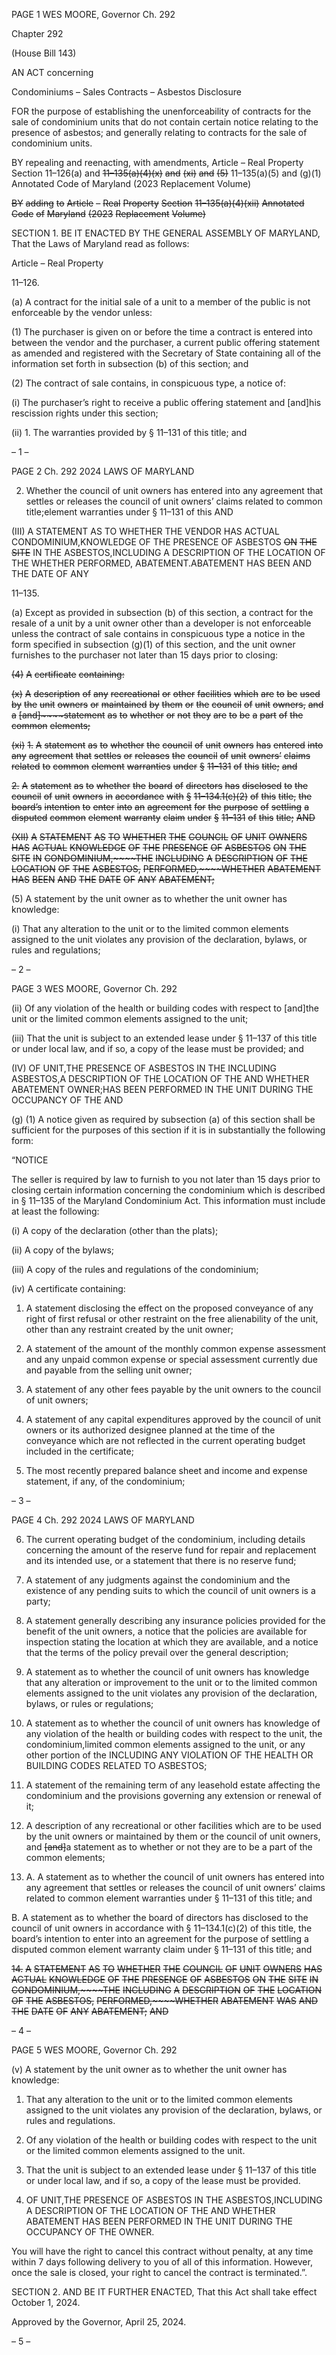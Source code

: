 PAGE 1
WES MOORE, Governor Ch. 292

Chapter 292

(House Bill 143)

AN ACT concerning

Condominiums – Sales Contracts – Asbestos Disclosure

FOR the purpose of establishing the unenforceability of contracts for the sale of
condominium units that do not contain certain notice relating to the presence of
asbestos; and generally relating to contracts for the sale of condominium units.

BY repealing and reenacting, with amendments,
Article – Real Property
Section 11–126(a) and ~~11–135(a)(4)(x)~~ ~~and~~ ~~(xi)~~ ~~and~~ ~~(5)~~ 11–135(a)(5) and (g)(1)
Annotated Code of Maryland
(2023 Replacement Volume)

~~BY~~ ~~adding~~ ~~to~~
~~Article~~ ~~–~~ ~~Real~~ ~~Property~~
~~Section~~ ~~11–135(a)(4)(xii)~~
~~Annotated~~ ~~Code~~ ~~of~~ ~~Maryland~~
~~(2023~~ ~~Replacement~~ ~~Volume)~~

SECTION 1. BE IT ENACTED BY THE GENERAL ASSEMBLY OF MARYLAND,
That the Laws of Maryland read as follows:

Article – Real Property

11–126.

(a) A contract for the initial sale of a unit to a member of the public is not
enforceable by the vendor unless:

(1) The purchaser is given on or before the time a contract is entered into
between the vendor and the purchaser, a current public offering statement as amended and
registered with the Secretary of State containing all of the information set forth in
subsection (b) of this section; and

(2) The contract of sale contains, in conspicuous type, a notice of:

(i) The purchaser’s right to receive a public offering statement and
[and]his rescission rights under this section;

(ii) 1. The warranties provided by § 11–131 of this title; and

– 1 –

PAGE 2
Ch. 292 2024 LAWS OF MARYLAND

2. Whether the council of unit owners has entered into any
agreement that settles or releases the council of unit owners’ claims related to common
title;element warranties under § 11–131 of this AND

(III) A STATEMENT AS TO WHETHER THE VENDOR HAS ACTUAL
CONDOMINIUM,KNOWLEDGE OF THE PRESENCE OF ASBESTOS ~~ON~~ ~~THE~~ ~~SITE~~ IN THE
ASBESTOS,INCLUDING A DESCRIPTION OF THE LOCATION OF THE WHETHER
PERFORMED, ABATEMENT.ABATEMENT HAS BEEN AND THE DATE OF ANY

11–135.

(a) Except as provided in subsection (b) of this section, a contract for the resale of
a unit by a unit owner other than a developer is not enforceable unless the contract of sale
contains in conspicuous type a notice in the form specified in subsection (g)(1) of this
section, and the unit owner furnishes to the purchaser not later than 15 days prior to
closing:

~~(4)~~ ~~A~~ ~~certificate~~ ~~containing:~~

~~(x)~~ ~~A~~ ~~description~~ ~~of~~ ~~any~~ ~~recreational~~ ~~or~~ ~~other~~ ~~facilities~~ ~~which~~ ~~are~~ ~~to~~
~~be~~ ~~used~~ ~~by~~ ~~the~~ ~~unit~~ ~~owners~~ ~~or~~ ~~maintained~~ ~~by~~ ~~them~~ ~~or~~ ~~the~~ ~~council~~ ~~of~~ ~~unit~~ ~~owners,~~ ~~and~~ ~~a~~
~~[and]~~~~statement~~ ~~as~~ ~~to~~ ~~whether~~ ~~or~~ ~~not~~ ~~they~~ ~~are~~ ~~to~~ ~~be~~ ~~a~~ ~~part~~ ~~of~~ ~~the~~ ~~common~~ ~~elements;~~

~~(xi)~~ ~~1.~~ ~~A~~ ~~statement~~ ~~as~~ ~~to~~ ~~whether~~ ~~the~~ ~~council~~ ~~of~~ ~~unit~~ ~~owners~~ ~~has~~
~~entered~~ ~~into~~ ~~any~~ ~~agreement~~ ~~that~~ ~~settles~~ ~~or~~ ~~releases~~ ~~the~~ ~~council~~ ~~of~~ ~~unit~~ ~~owners’~~ ~~claims~~
~~related~~ ~~to~~ ~~common~~ ~~element~~ ~~warranties~~ ~~under~~ ~~§~~ ~~11–131~~ ~~of~~ ~~this~~ ~~title;~~ ~~and~~

~~2.~~ ~~A~~ ~~statement~~ ~~as~~ ~~to~~ ~~whether~~ ~~the~~ ~~board~~ ~~of~~ ~~directors~~ ~~has~~
~~disclosed~~ ~~to~~ ~~the~~ ~~council~~ ~~of~~ ~~unit~~ ~~owners~~ ~~in~~ ~~accordance~~ ~~with~~ ~~§~~ ~~11–134.1(c)(2)~~ ~~of~~ ~~this~~ ~~title,~~ ~~the~~
~~board’s~~ ~~intention~~ ~~to~~ ~~enter~~ ~~into~~ ~~an~~ ~~agreement~~ ~~for~~ ~~the~~ ~~purpose~~ ~~of~~ ~~settling~~ ~~a~~ ~~disputed~~ ~~common~~
~~element~~ ~~warranty~~ ~~claim~~ ~~under~~ ~~§~~ ~~11–131~~ ~~of~~ ~~this~~ ~~title;~~ ~~AND~~

~~(XII)~~ ~~A~~ ~~STATEMENT~~ ~~AS~~ ~~TO~~ ~~WHETHER~~ ~~THE~~ ~~COUNCIL~~ ~~OF~~ ~~UNIT~~
~~OWNERS~~ ~~HAS~~ ~~ACTUAL~~ ~~KNOWLEDGE~~ ~~OF~~ ~~THE~~ ~~PRESENCE~~ ~~OF~~ ~~ASBESTOS~~ ~~ON~~ ~~THE~~ ~~SITE~~ ~~IN~~
~~CONDOMINIUM,~~~~THE~~ ~~INCLUDING~~ ~~A~~ ~~DESCRIPTION~~ ~~OF~~ ~~THE~~ ~~LOCATION~~ ~~OF~~ ~~THE~~
~~ASBESTOS,~~ ~~PERFORMED,~~~~WHETHER~~ ~~ABATEMENT~~ ~~HAS~~ ~~BEEN~~ ~~AND~~ ~~THE~~ ~~DATE~~ ~~OF~~ ~~ANY~~
~~ABATEMENT;~~

(5) A statement by the unit owner as to whether the unit owner has
knowledge:

(i) That any alteration to the unit or to the limited common
elements assigned to the unit violates any provision of the declaration, bylaws, or rules and
regulations;

– 2 –

PAGE 3
WES MOORE, Governor Ch. 292

(ii) Of any violation of the health or building codes with respect to
[and]the unit or the limited common elements assigned to the unit;

(iii) That the unit is subject to an extended lease under § 11–137 of
this title or under local law, and if so, a copy of the lease must be provided; and

(IV) OF UNIT,THE PRESENCE OF ASBESTOS IN THE INCLUDING
ASBESTOS,A DESCRIPTION OF THE LOCATION OF THE AND WHETHER ABATEMENT
OWNER;HAS BEEN PERFORMED IN THE UNIT DURING THE OCCUPANCY OF THE AND

(g) (1) A notice given as required by subsection (a) of this section shall be
sufficient for the purposes of this section if it is in substantially the following form:

“NOTICE

The seller is required by law to furnish to you not later than 15 days prior to closing
certain information concerning the condominium which is described in § 11–135 of the
Maryland Condominium Act. This information must include at least the following:

(i) A copy of the declaration (other than the plats);

(ii) A copy of the bylaws;

(iii) A copy of the rules and regulations of the condominium;

(iv) A certificate containing:

1. A statement disclosing the effect on the proposed
conveyance of any right of first refusal or other restraint on the free alienability of the unit,
other than any restraint created by the unit owner;

2. A statement of the amount of the monthly common
expense assessment and any unpaid common expense or special assessment currently due
and payable from the selling unit owner;

3. A statement of any other fees payable by the unit owners
to the council of unit owners;

4. A statement of any capital expenditures approved by the
council of unit owners or its authorized designee planned at the time of the conveyance
which are not reflected in the current operating budget included in the certificate;

5. The most recently prepared balance sheet and income and
expense statement, if any, of the condominium;

– 3 –

PAGE 4
Ch. 292 2024 LAWS OF MARYLAND

6. The current operating budget of the condominium,
including details concerning the amount of the reserve fund for repair and replacement and
its intended use, or a statement that there is no reserve fund;

7. A statement of any judgments against the condominium
and the existence of any pending suits to which the council of unit owners is a party;

8. A statement generally describing any insurance policies
provided for the benefit of the unit owners, a notice that the policies are available for
inspection stating the location at which they are available, and a notice that the terms of
the policy prevail over the general description;

9. A statement as to whether the council of unit owners has
knowledge that any alteration or improvement to the unit or to the limited common
elements assigned to the unit violates any provision of the declaration, bylaws, or rules or
regulations;

10. A statement as to whether the council of unit owners has
knowledge of any violation of the health or building codes with respect to the unit, the
condominium,limited common elements assigned to the unit, or any other portion of the
INCLUDING ANY VIOLATION OF THE HEALTH OR BUILDING CODES RELATED TO
ASBESTOS;

11. A statement of the remaining term of any leasehold estate
affecting the condominium and the provisions governing any extension or renewal of it;

12. A description of any recreational or other facilities which
are to be used by the unit owners or maintained by them or the council of unit owners, and
~~[and]~~a statement as to whether or not they are to be a part of the common elements;

13. A. A statement as to whether the council of unit
owners has entered into any agreement that settles or releases the council of unit owners’
claims related to common element warranties under § 11–131 of this title; and

B. A statement as to whether the board of directors has
disclosed to the council of unit owners in accordance with § 11–134.1(c)(2) of this title, the
board’s intention to enter into an agreement for the purpose of settling a disputed common
element warranty claim under § 11–131 of this title; and

~~14.~~ ~~A~~ ~~STATEMENT~~ ~~AS~~ ~~TO~~ ~~WHETHER~~ ~~THE~~ ~~COUNCIL~~ ~~OF~~ ~~UNIT~~
~~OWNERS~~ ~~HAS~~ ~~ACTUAL~~ ~~KNOWLEDGE~~ ~~OF~~ ~~THE~~ ~~PRESENCE~~ ~~OF~~ ~~ASBESTOS~~ ~~ON~~ ~~THE~~ ~~SITE~~ ~~IN~~
~~CONDOMINIUM,~~~~THE~~ ~~INCLUDING~~ ~~A~~ ~~DESCRIPTION~~ ~~OF~~ ~~THE~~ ~~LOCATION~~ ~~OF~~ ~~THE~~
~~ASBESTOS,~~ ~~PERFORMED,~~~~WHETHER~~ ~~ABATEMENT~~ ~~WAS~~ ~~AND~~ ~~THE~~ ~~DATE~~ ~~OF~~ ~~ANY~~
~~ABATEMENT;~~ ~~AND~~

– 4 –

PAGE 5
WES MOORE, Governor Ch. 292

(v) A statement by the unit owner as to whether the unit owner has
knowledge:

1. That any alteration to the unit or to the limited common
elements assigned to the unit violates any provision of the declaration, bylaws, or rules and
regulations.

2. Of any violation of the health or building codes with
respect to the unit or the limited common elements assigned to the unit.

3. That the unit is subject to an extended lease under §
11–137 of this title or under local law, and if so, a copy of the lease must be provided.

4. OF UNIT,THE PRESENCE OF ASBESTOS IN THE
ASBESTOS,INCLUDING A DESCRIPTION OF THE LOCATION OF THE AND WHETHER
ABATEMENT HAS BEEN PERFORMED IN THE UNIT DURING THE OCCUPANCY OF THE
OWNER.

You will have the right to cancel this contract without penalty, at any time within 7
days following delivery to you of all of this information. However, once the sale is closed,
your right to cancel the contract is terminated.”.

SECTION 2. AND BE IT FURTHER ENACTED, That this Act shall take effect
October 1, 2024.

Approved by the Governor, April 25, 2024.

– 5 –